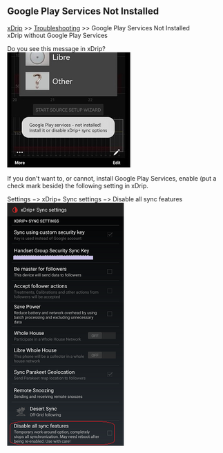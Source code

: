 ## Google Play Services Not Installed
[xDrip](../README.md) >> [Troubleshooting](./Troubleshooting_page.md) >> Google Play Services Not Installed  
xDrip without Google Play Services  
  
Do you see this message in xDrip?  
![](./images/GoogPlySrvcs_Not_Installed.png)  
  
If you don't want to, or cannot, install Google Play Services, enable (put a check mark beside) the following setting in xDrip.  
  
Settings &#8722;> xDrip+ Sync settings &#8722;> Disable all sync features  
![](./images/DisableAllSyncFeatures.png)  
  
